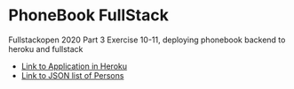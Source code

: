 # PhoneBook FullStack

Fullstackopen 2020 Part 3 Exercise 10-11, deploying phonebook backend to heroku and fullstack
- [Link to Application in Heroku](https://damp-savannah-92704.herokuapp.com/)  
- [Link to JSON list of Persons](https://damp-savannah-92704.herokuapp.com/api/persons)  
